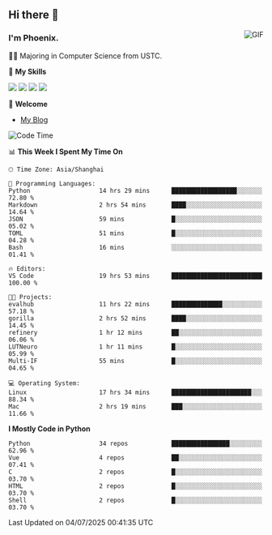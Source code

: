 ## Hi there 👋
<img align="right" alt="GIF" src="https://raw.githubusercontent.com/JoeyBling/JoeyBling/master/pic/pusheencode.gif" />

### I'm Phoenix.

👨‍🎓 Majoring in Computer Science from USTC.

🌟 **My Skills**

![](https://img.shields.io/badge/-Python-3e74a2?style=flat-square&logo=Python&logoColor=fff)
![](https://img.shields.io/badge/-C++-9f62a5?style=flat&logo=cplusplus&logoColor=white)
![](https://img.shields.io/badge/-Linux-185886?style=flat-square&logo=Linux&logoColor=fff)
![](https://img.shields.io/badge/-Rust-ff4136?style=flat-square&logo=Rust&logoColor=fff)

💬 **Welcome**

- [My Blog](https://ysy-phoenix.github.io/)

<!--START_SECTION:waka-->
![Code Time](http://img.shields.io/badge/Code%20Time-1%2C671%20hrs%2058%20mins-blue)

📊 **This Week I Spent My Time On** 

```text
🕑︎ Time Zone: Asia/Shanghai

💬 Programming Languages: 
Python                   14 hrs 29 mins      ██████████████████░░░░░░░   72.80 % 
Markdown                 2 hrs 54 mins       ████░░░░░░░░░░░░░░░░░░░░░   14.64 % 
JSON                     59 mins             █░░░░░░░░░░░░░░░░░░░░░░░░   05.02 % 
TOML                     51 mins             █░░░░░░░░░░░░░░░░░░░░░░░░   04.28 % 
Bash                     16 mins             ░░░░░░░░░░░░░░░░░░░░░░░░░   01.41 % 

🔥 Editors: 
VS Code                  19 hrs 53 mins      █████████████████████████   100.00 % 

🐱‍💻 Projects: 
evalhub                  11 hrs 22 mins      ██████████████░░░░░░░░░░░   57.18 % 
gorilla                  2 hrs 52 mins       ████░░░░░░░░░░░░░░░░░░░░░   14.45 % 
refinery                 1 hr 12 mins        ██░░░░░░░░░░░░░░░░░░░░░░░   06.06 % 
LUTNeuro                 1 hr 11 mins        █░░░░░░░░░░░░░░░░░░░░░░░░   05.99 % 
Multi-IF                 55 mins             █░░░░░░░░░░░░░░░░░░░░░░░░   04.65 % 

💻 Operating System: 
Linux                    17 hrs 34 mins      ██████████████████████░░░   88.34 % 
Mac                      2 hrs 19 mins       ███░░░░░░░░░░░░░░░░░░░░░░   11.66 % 
```

**I Mostly Code in Python** 

```text
Python                   34 repos            ████████████████░░░░░░░░░   62.96 % 
Vue                      4 repos             ██░░░░░░░░░░░░░░░░░░░░░░░   07.41 % 
C                        2 repos             █░░░░░░░░░░░░░░░░░░░░░░░░   03.70 % 
HTML                     2 repos             █░░░░░░░░░░░░░░░░░░░░░░░░   03.70 % 
Shell                    2 repos             █░░░░░░░░░░░░░░░░░░░░░░░░   03.70 % 
```




 Last Updated on 04/07/2025 00:41:35 UTC
<!--END_SECTION:waka-->

<!--
**ysy-phoenix/ysy-phoenix** is a ✨ _special_ ✨ repository because its `README.md` (this file) appears on your GitHub profile.

Here are some ideas to get you started:

- 🔭 I’m currently working on ...
- 🌱 I’m currently learning ...
- 👯 I’m looking to collaborate on ...
- 🤔 I’m looking for help with ...
- 💬 Ask me about ...
- 📫 How to reach me: ...
- 😄 Pronouns: ...
- ⚡ Fun fact: ...
-->
